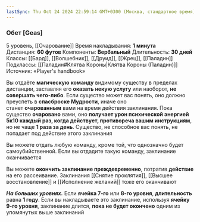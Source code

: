 ```yaml
---
lastSync: Thu Oct 24 2024 22:59:14 GMT+0300 (Москва, стандартное время)
---
```

### Обет [Geas]

5 уровень, [[Очарование]]
Время накладывания: **1 минута**
Дистанция: **60 футов**
Компоненты: **Вербальный**
Длительность: **30 дней**
Классы: [[Бард]], [[Волшебник]], [[Друид]], [[Жрец]], [[Паладин]]
Подклассы: [[Паладин#Клятва Короны|Клятва Короны (Паладин)]]
Источник: «Player's handbook»

Вы отдаёте **магическую команду** видимому существу в пределах дистанции, заставляя его **оказать некую услугу** или наоборот, **не совершать чего-либо**. Если существо может вас понять, оно должно преуспеть в **спасброске Мудрости**, иначе оно станет **очарованным** вами на время действия заклинания. Пока существо **очаровано** вами, оно **получает урон психической энергией 5к10 каждый раз, когда действует, противореча вашим инструкциям**, но не чаще **1 раза за день**. Существо, не способное вас понять, не попадает под действие этого заклинания

Вы можете отдать любую команду, кроме той, что однозначно будет самоубийственной. Если вы отдадите такую команду, заклинание оканчивается

Вы можете **окончить заклинание преждевременно**, потратив **действие** на его рассеивание. Заклинания [[Снятие проклятия]], [[Высшее восстановление]] и [[Исполнение желаний]] тоже его оканчивают

**_На больших уровнях._** Если **ячейка 7-го** или **8-го уровня**, **длительность** равна **1 году**. Если вы накладываете это заклинание, используя **ячейку 9-го уровня**, заклинание длится, **пока не будет окончено** одним из упомянутых выше заклинаний